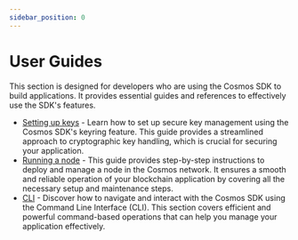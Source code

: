 ```yaml
---
sidebar_position: 0
---
```

# User Guides

This section is designed for developers who are using the Cosmos SDK to build applications. It provides essential guides and references to effectively use the SDK's features.

*   [Setting up keys](./run-node/keyring.md) - Learn how to set up secure key management using the Cosmos SDK's keyring feature. This guide provides a streamlined approach to cryptographic key handling, which is crucial for securing your application.
*   [Running a node](./run-node/run-node.md) - This guide provides step-by-step instructions to deploy and manage a node in the Cosmos network. It ensures a smooth and reliable operation of your blockchain application by covering all the necessary setup and maintenance steps.
*   [CLI](./run-node/interact-node.md) - Discover how to navigate and interact with the Cosmos SDK using the Command Line Interface (CLI). This section covers efficient and powerful command-based operations that can help you manage your application effectively.
